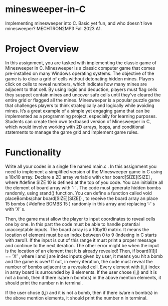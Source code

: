# minesweeper-in-C
Implementing minesweeper into C. Basic yet fun, and who doesn't love minesweeper? MECHTRON2MP3 Fall 2023 A1.

# Project Overview

In this assignment, you are tasked with implementing the classic game of Minesweeper in C. Minesweeper is a classic computer game that comes pre-installed on many Windows operating systems. The objective of the game is to clear a grid of cells without detonating hidden mines. Players click on cells to reveal numbers, which indicate how many mines are adjacent to that cell. By using logic and deduction, players must flag cells they suspect contain mines and uncover safe cells until they’ve cleared the entire grid or flagged all the mines. Minesweeper is a popular puzzle game that challenges players to think strategically and logically while avoiding mines. It’s a great example of a simple yet engaging game that can be implemented as a programming project, especially for learning purposes. Students can create their own textbased version of Minesweeper in C, which would involve working with 2D arrays, loops, and conditional statements to manage the game grid and implement game rules.

# Functionality

Write all your codes in a single file named main.c . In this assignment you need to
implement a simplified version of the Minesweeper game in C using a 10x10 array. Declare
a 2D array variable with char board[SIZE][SIZE] , where #define SIZE 10 is defined at
the top of you code. You can initialize all the element of board array with ’-’ . The code
must generate hidden bombs randomly, using srand() function. You can define a function
called void placeBombs(char board[SIZE][SIZE]) , to receive the board array an place
15 bombs ( #define BOMBS 15 ) randomly in this array and replacing ’-’ s with ’X’ s. <br>

Then, the game must allow the player to input coordinates to reveal cells one by
one. In this part the code must be able to handle potential unacceptable inputs. The board
array is a 10by10 matrix. It means the location of element must be an index between 0 to
9 (indexing in C starts with zero!). If the input is out of this range it must print a proper
message and continue to the next iteration. The other error might be when the input is
the location of an element that it is already revealed! Then, if board[i][j] == ’X’ , where
i and j are index inputs given by user, it means you hit a bomb and the game is over!
If not, in every iteration, the code must reveal the number of bombs adjacent to a revealed
cell. Every element with (i,j) index in array board is surrounded by 8 elements.
If the user chose (i,j) and it is not a bomb, then if there is/are n bomb(s) in the above
mention elements, it should print the number n in terminal. <br>

If the user chose (i,j) and it is not a bomb, then if there is/are n bomb(s) in the above
mention elements, it should print the number n in terminal.
